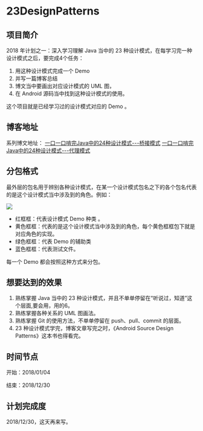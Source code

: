 # 23DesignPatterns

## 项目简介 ##

2018 年计划之一：深入学习理解 Java 当中的 23 种设计模式，在每学习完一种设计模式之后，要完成4个任务：

1. 用这种设计模式完成一个 Demo 
2. 并写一篇博客总结
3. 博文当中要画出对应设计模式的 UML 图，
4. 在 Android 源码当中找到这种设计模式的使用。

这个项目就是已经学习过的设计模式对应的 Demo 。

## 博客地址 ##

系列博文地址： 
[一口一口啃完Java中的24种设计模式---桥接模式](http://zengfanyu.top/2018/01/04/%E6%A1%A5%E6%8E%A5%E6%A8%A1%E5%BC%8F/)
[一口一口啃完Java中的24种设计模式---代理模式](http://zengfanyu.top/2018/02/10/%E4%BB%A3%E7%90%86%E6%A8%A1%E5%BC%8F/)

## 分包格式 ##

最外层的包名用于辨别各种设计模式，在某一个设计模式包名之下的各个包名代表的是这个设计模式当中涉及到的角色。例如：

![](https://i.imgur.com/n7tljM5.png)

- 红框框：代表设计模式 Demo 种类 。
- 黄色框框：代表的是这个设计模式当中涉及到的角色，每个黄色框框包下就是对应角色的实现。
- 绿色框框：代表 Demo 的辅助类
- 蓝色框框：代表测试文件。

每一个 Demo 都会按照这种方式来分包。


## 想要达到的效果 ##

1. 熟练掌握 Java 当中的 23 种设计模式，并且不单单停留在“听说过，知道”这个层面,要会用，用的6。
3. 熟练掌握各种关系的 UML 图画法。
4. 熟练掌握 Git 的使用方法，不单单停留在 push、pull、commit 的层面。
5. 23 种设计模式学完，博客文章写完之时，《Android Source Design Patterns》这本书也得看完。

## 时间节点 ##

开始：2018/01/04

结束：2018/12/30

## 计划完成度 ##

2018/12/30，这天再来写。
